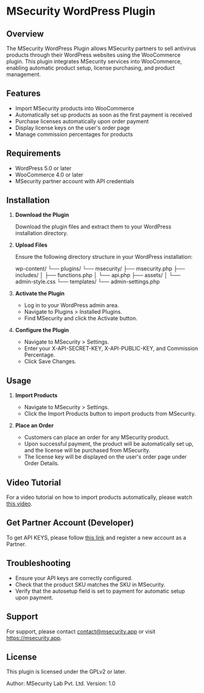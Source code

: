 MSecurity WordPress Plugin
==========================

Overview
--------

The MSecurity WordPress Plugin allows MSecurity partners to sell antivirus products through their WordPress websites using the WooCommerce plugin. This plugin integrates MSecurity services into WooCommerce, enabling automatic product setup, license purchasing, and product management.

Features
--------

- Import MSecurity products into WooCommerce
- Automatically set up products as soon as the first payment is received
- Purchase licenses automatically upon order payment
- Display license keys on the user's order page
- Manage commission percentages for products

Requirements
------------

- WordPress 5.0 or later
- WooCommerce 4.0 or later
- MSecurity partner account with API credentials

Installation
------------

1. **Download the Plugin**

   Download the plugin files and extract them to your WordPress installation directory.

2. **Upload Files**

   Ensure the following directory structure in your WordPress installation:

   wp-content/
   └── plugins/
       └── msecurity/
           ├── msecurity.php
           ├── includes/
           │   ├── functions.php
           │   └── api.php
           ├── assets/
           │   └── admin-style.css
           └── templates/
               └── admin-settings.php

3. **Activate the Plugin**

   - Log in to your WordPress admin area.
   - Navigate to Plugins > Installed Plugins.
   - Find MSecurity and click the Activate button.

4. **Configure the Plugin**

   - Navigate to MSecurity > Settings.
   - Enter your X-API-SECRET-KEY, X-API-PUBLIC-KEY, and Commission Percentage.
   - Click Save Changes.

Usage
-----

1. **Import Products**

   - Navigate to MSecurity > Settings.
   - Click the Import Products button to import products from MSecurity.

2. **Place an Order**

   - Customers can place an order for any MSecurity product.
   - Upon successful payment, the product will be automatically set up, and the license will be purchased from MSecurity.
   - The license key will be displayed on the user's order page under Order Details.

Video Tutorial
--------------

For a video tutorial on how to import products automatically, please watch [this video](https://msecurity.app/download/whmcs1.mp4).

Get Partner Account (Developer)
-------------------------------

To get API KEYS, please follow [this link](https://msecurity.app/auth/register) and register a new account as a Partner.

Troubleshooting
---------------

- Ensure your API keys are correctly configured.
- Check that the product SKU matches the SKU in MSecurity.
- Verify that the autosetup field is set to payment for automatic setup upon payment.

Support
-------

For support, please contact contact@msecurity.app or visit https://msecurity.app.

License
-------

This plugin is licensed under the GPLv2 or later.

Author: MSecurity Lab Pvt. Ltd.
Version: 1.0

